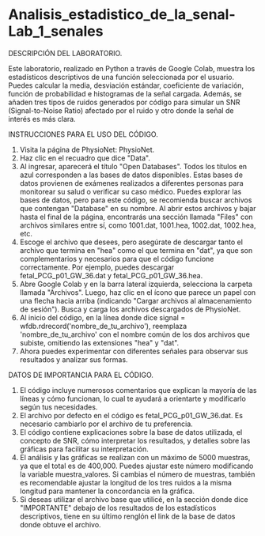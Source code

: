 # Analisis_estadistico_de_la_senal-Lab_1_senales


DESCRIPCIÓN DEL LABORATORIO.

Este laboratorio, realizado en Python a través de Google Colab, muestra los estadísticos descriptivos de una función seleccionada por el usuario. Puedes calcular la media, desviación estándar, coeficiente de variación, función de probabilidad e histogramas de la señal cargada. Además, se añaden tres tipos de ruidos generados por código para simular un SNR (Signal-to-Noise Ratio) afectado por el ruido y otro donde la señal de interés es más clara.

INSTRUCCIONES PARA EL USO DEL CÓDIGO.

1. Visita la página de PhysioNet: PhysioNet.
2. Haz clic en el recuadro que dice "Data".
3. Al ingresar, aparecerá el título "Open Databases". Todos los títulos en azul corresponden a las bases de datos disponibles. Estas bases de datos provienen de exámenes realizados a diferentes personas para monitorear su salud o verificar su caso médico. Puedes explorar las bases de datos, pero para este código, se recomienda buscar archivos que contengan "Database" en su nombre. Al abrir estos archivos y bajar hasta el final de la página, encontrarás una sección llamada "Files" con archivos similares entre sí, como 1001.dat, 1001.hea, 1002.dat, 1002.hea, etc.
4. Escoge el archivo que desees, pero asegúrate de descargar tanto el archivo que termina en "hea" como el que termina en "dat", ya que son complementarios y necesarios para que el código funcione correctamente. Por ejemplo, puedes descargar fetal_PCG_p01_GW_36.dat y fetal_PCG_p01_GW_36.hea.
5. Abre Google Colab y en la barra lateral izquierda, selecciona la carpeta llamada "Archivos". Luego, haz clic en el ícono que parece un papel con una flecha hacia arriba (indicando "Cargar archivos al almacenamiento de sesión"). Busca y carga los archivos descargados de PhysioNet.
6. Al inicio del código, en la línea donde dice signal = wfdb.rdrecord('nombre_de_tu_archivo'), reemplaza 'nombre_de_tu_archivo' con el nombre común de los dos archivos que subiste, omitiendo las extensiones "hea" y "dat".
7. Ahora puedes experimentar con diferentes señales para observar sus resultados y analizar sus formas.

DATOS DE IMPORTANCIA PARA EL CÓDIGO.

1. El código incluye numerosos comentarios que explican la mayoría de las líneas y cómo funcionan, lo cual te ayudará a orientarte y modificarlo según tus necesidades.
2. El archivo por defecto en el código es fetal_PCG_p01_GW_36.dat. Es necesario cambiarlo por el archivo de tu preferencia.
3. El código contiene explicaciones sobre la base de datos utilizada, el concepto de SNR, cómo interpretar los resultados, y detalles sobre las gráficas para facilitar su interpretación.
4. El análisis y las gráficas se realizan con un máximo de 5000 muestras, ya que el total es de 400,000. Puedes ajustar este número modificando la variable muestra_valores. Si cambias el número de muestras, también es recomendable ajustar la longitud de los tres ruidos a la misma longitud para mantener la concordancia en la gráfica.
5. Si deseas utilizar el archivo base que utilicé, en la sección donde dice "IMPORTANTE" debajo de los resultados de los estadísticos descriptivos, tiene en su último renglón el link de la base de datos donde obtuve el archivo.
